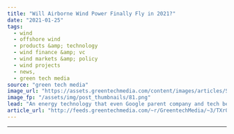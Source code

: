 ```yaml
---
title: "Will Airborne Wind Power Finally Fly in 2021?"
date: "2021-01-25"
tags: 
  - wind
  - offshore wind
  - products &amp; technology
  - wind finance &amp; vc
  - wind markets &amp; policy
  - wind projects
  - news,
  - green tech media
source: "green tech media"
image_url: "https://assets.greentechmedia.com/content/images/articles/SkySailsPower_200kW_Indian_Ocean_XL_Credit_SkySails.jpg"
image_fp: "/assets/img/post_thumbnails/81.png"
lead: "An energy technology that even Google parent company and tech behemoth Alphabet couldn’t get to work might finally achieve commercial takeoff this year. The German company SkySails Power last month announced that its energy kite concept would be taki ..."
article_url: "http://feeds.greentechmedia.com/~r/GreentechMedia/~3/TXr0aOtpI-c/will-airborne-wind-power-finally-fly-in-2021"
---
```


---

